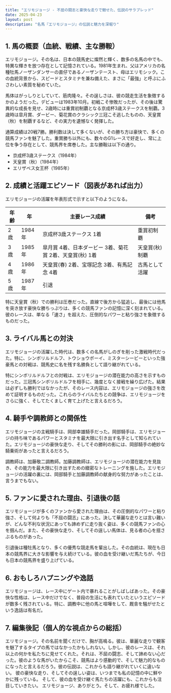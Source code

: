 ```yaml
---
title: "エリモジョージ - 不屈の闘志と豪快な走りで魅せた、伝説のサラブレッド"
date: 2025-04-23
layout: post
description: "名馬『エリモジョージ』の伝説と魅力を深堀り"
---
```


## 1. 馬の概要（血統、戦績、主な勝鞍）

エリモジョージ。その名は、日本の競馬史に燦然と輝く、数多の名馬の中でも、特異な輝きを放つ存在として記憶されている。1981年生まれ、父はアメリカの名種牡馬ノーザンダンサーの直仔であるノーザンテースト、母はエリモシック。この血統背景から、スピードとスタミナを兼ね備えた、まさに「最強」と呼ぶにふさわしい素質を秘めていた。

馬体はがっしりとしていて、筋肉隆々。その逞しさは、彼の競走生活を象徴するかのようだった。デビューは1983年10月。初戦こそ惨敗だったが、その後は驚異的な成長を見せ、2歳時には重賞初制覇となる京成杯3歳ステークスを制覇。3歳時は皐月賞、ダービー、菊花賞のクラシック三冠こそ逃したものの、天皇賞（秋）を制覇するなど、その実力を遺憾なく発揮した。

通算成績は20戦7勝。勝利数は決して多くないが、その勝ち方は豪快で、多くの競馬ファンを魅了した。重賞勝ち以外にも、数々のG1レースで好走し、常に上位を争う存在として、競馬界を席巻した。主な勝鞍は以下の通り。

* 京成杯3歳ステークス（1984年）
* 天皇賞（秋）（1984年）
* エリザベス女王杯（1985年）


## 2. 成績と活躍エピソード（図表があれば出力）

エリモジョージの活躍を年表形式で示すと以下のようになる。

| 年齢 | 年 | 主要レース成績 | 備考 |
|---|---|---|---|
| 2歳 | 1984年 | 京成杯3歳ステークス 1着 | 重賞初制覇 |
| 3歳 | 1985年 | 皐月賞 4着、日本ダービー 3着、菊花賞 2着、天皇賞(秋) 1着 | 天皇賞(秋)制覇 |
| 4歳 | 1986年 |  天皇賞(春) 2着、宝塚記念 3着、有馬記念 4着 | 古馬として活躍 |
| 5歳 | 1987年 |  引退 |  |


特に天皇賞（秋）での勝利は圧巻だった。直線で後方から猛追し、最後には他馬を突き放す豪快な勝ちっぷりは、多くの競馬ファンの記憶に深く刻まれている。彼のレースは、単なる「速さ」を超えた、圧倒的なパワーと粘り強さを象徴するものだった。


## 3. ライバル馬との対決

エリモジョージの活躍した時代は、数多くの名馬がしのぎを削った激戦時代だった。特に、シンボリルドルフ、トウショウボーイ、ミスターシービーといった強豪馬との対戦は、競馬史に名を残す名勝負として語り継がれている。

特にシンボリルドルフとの対戦は、エリモジョージの潜在能力の高さを示すものだった。三冠馬シンボリルドルフを相手に、幾度となく接戦を繰り広げた。結果は必ずしも勝利ではなかったが、そのレース内容は、エリモジョージの強さを改めて証明するものだった。これらのライバルたちとの競争は、エリモジョージをさらに強く、そしてたくましく育て上げたと言えるだろう。


## 4. 騎手や調教師との関係性

エリモジョージの主戦騎手は、岡部幸雄騎手だった。岡部騎手は、エリモジョージの持ち味であるパワーとスタミナを最大限に引き出す名手として知られていた。エリモジョージの豪快な走り、そしてその勝利の影には、岡部騎手の絶妙な騎乗術があったと言えるだろう。

調教師は、加藤敬二調教師。加藤調教師は、エリモジョージの潜在能力を見抜き、その能力を最大限に引き出すための緻密なトレーニングを施した。エリモジョージの活躍の裏には、岡部騎手と加藤調教師の献身的な努力があったことは、言うまでもない。


## 5. ファンに愛された理由、引退後の話

エリモジョージが多くのファンから愛された理由は、その圧倒的なパワーと粘り強さ、そして何よりも「不屈の闘志」にあった。決して華麗な走りとは言い難いが、どんな不利な状況にあっても諦めずに走り抜く姿は、多くの競馬ファンの心を掴んだ。また、その豪快な走り、そしてその逞しい馬体は、見る者の心を揺さぶるものがあった。

引退後は種牡馬となり、多くの優秀な競走馬を輩出した。その血統は、現在も日本の競馬界に大きな影響を与え続けている。彼の血を受け継いだ馬たちが、今日も日本の競馬界を盛り上げている。


## 6. おもしろハプニングや逸話

エリモジョージは、レース中にゲート内で暴れることがしばしばあった。その豪快な性格は、レース中だけでなく、普段の生活にも表れていたというエピソードが数多く残されている。特に、調教中に他の馬と喧嘩をして、厩舎を騒がせたという逸話は有名だ。


## 7. 編集後記（個人的な視点からの総括）

エリモジョージ。その名前を聞くだけで、胸が高鳴る。彼は、華麗な走りで観客を魅了するタイプの馬ではなかったかもしれない。しかし、彼のレースは、それ以上の何かを私たちに見せてくれた。それは、不屈の闘志、そして諦めない心だった。彼のような馬がいたからこそ、競馬はより感動的で、そして魅力的なものになったと言えるだろう。彼の伝説は、これからも語り継がれていくに違いない。  彼の豪快な走り、そしてその逞しい姿は、いつまでも私の記憶の中に鮮やかに残っている。  そして、彼の血を受け継ぐ馬たちの活躍にも、これからも注目していきたい。  エリモジョージ、ありがとう。そして、お疲れ様でした。
